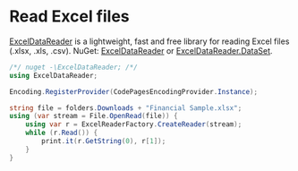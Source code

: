 # Read Excel files
<a href='https://github.com/ExcelDataReader/ExcelDataReader'>ExcelDataReader</a> is a lightweight, fast and free library for reading Excel files (.xlsx, .xls, .csv). NuGet: <u title='Paste the underlined text in menu -> Tools -> NuGet'>ExcelDataReader</u> or <u title='Paste the underlined text in menu -> Tools -> NuGet'>ExcelDataReader.DataSet</u>.

```csharp
/*/ nuget -\ExcelDataReader; /*/
using ExcelDataReader;

Encoding.RegisterProvider(CodePagesEncodingProvider.Instance);

string file = folders.Downloads + "Financial Sample.xlsx";
using (var stream = File.OpenRead(file)) {
	using var r = ExcelReaderFactory.CreateReader(stream);
	while (r.Read()) {
		print.it(r.GetString(0), r[1]);
	}
}
```

